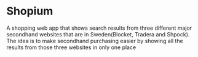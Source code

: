 # Shopium

A shopping web app that shows search results from three different major secondhand websites that are in Sweden(Blocket, Tradera and Shpock). The idea is to make secondhand purchasing easier by showing all the results from those three websites in only one place
